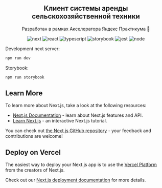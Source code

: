 <div style="text-align: center;">

## Клиент системы аренды сельскохозяйственной техники

Разработан в рамках Акселератора Яндекс Практикума 🚀

![next](https://img.shields.io/badge/Next-13.4.10-blue)
![react](https://img.shields.io/badge/React-18.2.0-blue)
![typescript](https://img.shields.io/badge/Typescript-5.1.6-blue)
![storybook](https://img.shields.io/badge/Storybook-7.1.0-blue)
![jest](https://img.shields.io/badge/Jest-29.6.1-blue)
![node](https://img.shields.io/badge/Node-18-blue)

</div>

Development next server:

```bash
npm run dev
```

Storybook:

```bash
npm run storybook
```

## Learn More

To learn more about Next.js, take a look at the following resources:

- [Next.js Documentation](https://nextjs.org/docs) - learn about Next.js features and API.
- [Learn Next.js](https://nextjs.org/learn) - an interactive Next.js tutorial.

You can check out [the Next.js GitHub repository](https://github.com/vercel/next.js/) - your feedback and contributions are welcome!

## Deploy on Vercel

The easiest way to deploy your Next.js app is to use the [Vercel Platform](https://vercel.com/new?utm_medium=default-template&filter=next.js&utm_source=create-next-app&utm_campaign=create-next-app-readme) from the creators of Next.js.

Check out our [Next.js deployment documentation](https://nextjs.org/docs/deployment) for more details.
